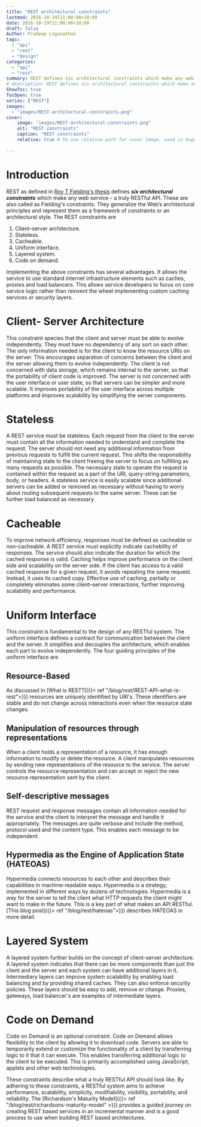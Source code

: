 ```yaml
---
title: "REST architectural constraints"
lastmod: 2016-10-19T11:00:08+10:00
date: 2016-10-19T11:00:08+10:00
draft: false
Author: Pradeep Loganathan
tags: 
  - "api"
  - "rest"
  - "design"
categories: 
  - "api"
  - "rest"
summary: REST defines six architectural constraints which make any web service – a truly RESTful API. These are also called as Fielding's constraints. They generalize the Web’s architectural principles and represent them as a framework of constraints or an architectural style.
# description: REST defines six architectural constraints which make any web service – a truly RESTful API. These are also called as Fielding's constraints. They generalize the Web’s architectural principles and represent them as a framework of constraints or an architectural style.
ShowToc: true
TocOpen: true
series: ["REST"]
images:
  - "images/REST-architectural-constraints.png"
cover:
    image: "images/REST-architectural-constraints.png"
    alt: "REST constraints"
    caption: "REST constraints"
    relative: true # To use relative path for cover image, used in hugo Page-bundles
 
---
```


# Introduction

REST as defined in [Roy T Fielding's thesis](http://www.ics.uci.edu/~fielding/pubs/dissertation/top.htm) defines **_six architectural constraints_** which make any web service – a truly RESTful API. These are also called as Fielding's constraints. They generalize the Web’s architectural principles and represent them as a framework of constraints or an architectural style. The REST constraints are

1. Client–server architecture.
2. Stateless.
3. Cacheable.
4. Uniform interface.
5. Layered system.
6. Code on demand.

Implementing the above constraints has several advantages. It allows the service to use standard internet infrastructure elements such as caches, proxies and load balancers. This allows service developers to focus on core service logic rather than reinvent the wheel implementing custom caching services or security layers.

# Client- Server Architecture

This constraint species that the client and server must be able to evolve independently. They must have no dependency of any sort on each other. The only information needed is for the client to know the resource URIs on the server. This encourages separation of concerns between the client and the server allowing them to evolve independently. The client is not concerned with data storage, which remains internal to the server, so that the portability of client code is improved. The server is not concerned with the user interface or user state, so that servers can be simpler and more scalable. It improves portability of the user interface across multiple platforms and improves scalability by simplifying the server components.

# Stateless

A REST service must be stateless. Each request from the client to the server must contain all the information needed to understand and complete the request. The server should not need any additional information from previous requests to fulfill the current request. This shifts the responsibility of maintaining state to the client freeing the server to focus on fulfilling as many requests as possible. The necessary state to operate the request is contained within the request as a part of the URI, query-string parameters, body, or headers. A stateless service is easily scalable since additional servers can be added or removed as necessary without having to worry about routing subsequent requests to the same server. These can be further load balanced as necessary.

# Cacheable

To improve network efficiency, responses must be defined as cacheable or non-cacheable. A REST service must explicitly indicate cacheblilty of responses. The service should also indicate the duration for which the cached response is valid. Caching helps improve performance on the client side and scalability on the server side. If the client has access to a valid cached response for a given request, it avoids repeating the same request. Instead, it uses its cached copy. Effective use of caching, partially or completely eliminates some client–server interactions, further improving scalability and performance.

# Uniform Interface

This constraint is fundamental to the design of any RESTful system. The uniform interface defines a contract for communication between the client and the server. It simplifies and decouples the architecture, which enables each part to evolve independently. The four guiding principles of the uniform interface are

## Resource-Based

As discussed in [What is REST?]({{< ref "/blog/rest/REST-API-what-is-rest">}}) resources are uniquely identified by URI's. These identifiers are stable and do not change across interactions even when the resource state changes.

## Manipulation of resources through representations

When a client holds a representation of a resource, it has enough information to modify or delete the resource. A client manipulates resources by sending new representations of the resource to the service. The server controls the resource representation and can accept or reject the  new resource representation sent by the client.

## Self-descriptive messages

REST request and response messages contain all information needed for the service and the client to interpret the message and handle it appropriately. The messages are quite verbose and include the method, protocol used and the content type. This enables each message to be independent.

## Hypermedia as the Engine of Application State (HATEOAS)

Hypermedia connects resources to each other and describes their capabilities in machine-readable ways. Hypermedia is a strategy, implemented in different ways by dozens of technologies. Hypermedia is a way for the server to tell the client what HTTP requests the client might want to make in the future. This is a key part of what makes an API RESTful. [This blog post]({{< ref "/blog/rest/hateoas">}}) describes HATEOAS in more detail.

# Layered System

A layered system further builds on the concept of client-server architecture. A layered system indicates that there can be more components than just the client and the server and each system can have additional layers in it. Intermediary layers can improve system scalability by enabling load balancing and by providing shared caches. They can also enforce security policies. These layers should be easy to add, remove or change. Proxies, gateways, load balancer's are examples of intermediate layers.

# Code on Demand

Code on Demand is an optional constraint. Code on Demand allows flexibility to the client by allowing it to download code. Servers are able to temporarily extend or customize the functionality of a client by transferring logic to it that it can execute. This enables transferring additional logic to the client to be executed. This is primarily accomplished using JavaScript, applets and other web technologies.

These constraints describe what a truly RESTful API should look like. By adhering to these constraints, a RESTful system aims to achieve performance, scalability, simplicity, modifiability, visibility, portability, and reliability. The [Richardson's Maturity Model]({{< ref "/blog/rest/richardsons-maturity-model" >}}) provides a guided journey on creating REST based services in an incremental manner and is a good process to use when building REST based architectures.
